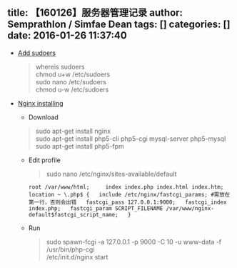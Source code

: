 title: 【160126】服务器管理记录
author: Semprathlon / Simfae Dean
tags: []
categories: []
date: 2016-01-26 11:37:40
---
* [Add sudoers](http://www.cnblogs.com/evasnowind/archive/2011/02/04/1949113.html)  

	> whereis sudoers  
	> chmod u+w /etc/sudoers  
	> sudo nano /etc/sudoers  
	> chmod u-w /etc/sudoers
	
* [Nginx installing](http://wiki.ubuntu.org.cn/Nginx)
	- Download  
	> sudo apt-get install nginx  
	> sudo apt-get install php5-cli php5-cgi mysql-server php5-mysql  
	> sudo apt-get install php5-fpm
	
	- Edit profile
		> sudo nano /etc/nginx/sites-available/default
	
		`
		root /var/www/html;    
   		index index.php index.html index.htm;  
		`
		`
		location ~ \.php$ {  
		include /etc/nginx/fastcgi_params; #需放在第一行，否则会出错  
		fastcgi_pass 127.0.0.1:9000;  
		fastcgi_index index.php;  
		fastcgi_param SCRIPT_FILENAME /var/www/nginx-default$fastcgi_script_name;  
		}
		`
	
	- Run  
	
		> sudo spawn-fcgi -a 127.0.0.1 -p 9000 -C 10 -u www-data -f /usr/bin/php-cgi  
		> /etc/init.d/nginx start